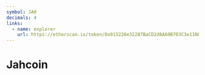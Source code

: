 ```yaml
---
symbol: JAH
decimals: 4
links:
  - name: explorer
    url: https://etherscan.io/token/0x015228e32287BaCD2d8AA9B703C3e110BBCfCE0f
---
```


# Jahcoin
